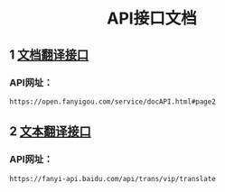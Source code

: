 <h1 align="center">API接口文档</h1>

## 1 <a href="https://open.fanyigou.com/service/docAPI.html#page2">文档翻译接口</a>

### API网址：

    https://open.fanyigou.com/service/docAPI.html#page2

## 2 <a href="https://fanyi-api.baidu.com/">文本翻译接口</a>

### API网址：

    https://fanyi-api.baidu.com/api/trans/vip/translate
